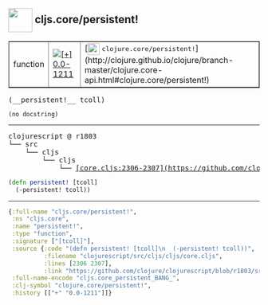 ## <img width="48px" valign="middle" src="http://i.imgur.com/Hi20huC.png"> cljs.core/persistent!

 <table border="1">
<tr>
<td>function</td>
<td><a href="https://github.com/cljsinfo/api-refs/tree/0.0-1211"><img valign="middle" alt="[+] 0.0-1211" src="https://img.shields.io/badge/+-0.0--1211-lightgrey.svg"></a> </td>
<td>
[<img height="24px" valign="middle" src="http://i.imgur.com/1GjPKvB.png"> <samp>clojure.core/persistent!</samp>](http://clojure.github.io/clojure/branch-master/clojure.core-api.html#clojure.core/persistent!)
</td>
</tr>
</table>

 <samp>
(__persistent!__ tcoll)<br>
</samp>

```
(no docstring)
```

---

 <pre>
clojurescript @ r1803
└── src
    └── cljs
        └── cljs
            └── <ins>[core.cljs:2306-2307](https://github.com/clojure/clojurescript/blob/r1803/src/cljs/cljs/core.cljs#L2306-L2307)</ins>
</pre>

```clj
(defn persistent! [tcoll]
  (-persistent! tcoll))
```


---

```clj
{:full-name "cljs.core/persistent!",
 :ns "cljs.core",
 :name "persistent!",
 :type "function",
 :signature ["[tcoll]"],
 :source {:code "(defn persistent! [tcoll]\n  (-persistent! tcoll))",
          :filename "clojurescript/src/cljs/cljs/core.cljs",
          :lines [2306 2307],
          :link "https://github.com/clojure/clojurescript/blob/r1803/src/cljs/cljs/core.cljs#L2306-L2307"},
 :full-name-encode "cljs.core_persistent_BANG_",
 :clj-symbol "clojure.core/persistent!",
 :history [["+" "0.0-1211"]]}

```
